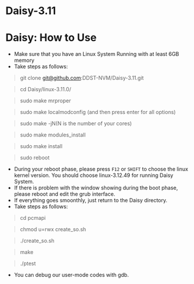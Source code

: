 # Daisy-3.11

# Daisy: How to Use

- Make sure that you have an Linux System Running with at least 6GB memory
- Take steps as follows:

> git clone git@github.com:DDST-NVM/Daisy-3.11.git

> cd Daisy/linux-3.11.0/

> sudo make mrproper

> sudo make localmodconfig (and then press enter for all options)

> sudo make -jN(N is the number of your cores)

> sudo make modules_install

> sudo make install

> sudo reboot

- During your reboot phase, please press `F12` or `SHIFT` to choose the linux kernel version. You should choose linux-3.12.49 for running Daisy System.
- If there is problem with the window showing during the boot phase, please reboot and edit the grub interface.
- If everything goes smoonthly, just return to the Daisy directory.
- Take steps as follows: 

> cd pcmapi

> chmod u=rwx create_so.sh

> ./create_so.sh 

> make

> ./ptest

- You can debug our user-mode codes with gdb.


